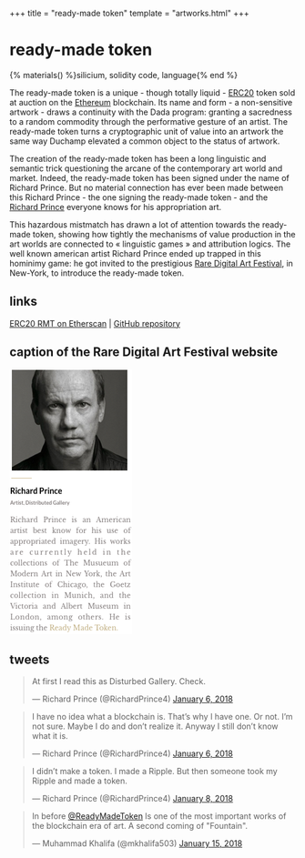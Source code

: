 +++
title = "ready-made token"
template = "artworks.html"
+++

# ready-made token

{% materials() %}silicium, solidity code, language{% end %}

The ready-made token is a unique - though totally liquid - [ERC20](https://etherscan.io/token/0x067eefe485ec8659e0a4e7fe8b16f474653da244) token sold at auction on the [Ethereum](https://ethereum.org) blockchain. Its name and form - a non-sensitive artwork - draws a continuity with the Dada program: granting a sacredness to a random commodity through the performative gesture of an artist. The ready-made token turns a cryptographic unit of value into an artwork the same way Duchamp elevated a common object to the status of artwork.

The creation of the ready-made token has been a long linguistic and semantic trick questioning the arcane of the contemporary art world and market. Indeed, the ready-made token has been signed under the name of Richard Prince. But no material connection has ever been made between this Richard Prince - the one signing the ready-made token - and the [Richard Prince](https://en.wikipedia.org/wiki/Richard_Prince) everyone knows for his appropriation art.

This hazardous mistmatch has drawn a lot of attention towards the ready-made token, showing how tightly the mechanisms of value production in the art worlds are connected to « linguistic games » and attribution logics. The well known american artist Richard Prince ended up trapped in this hominimy game: he got invited to the prestigious [Rare Digital Art Festival](https://raredigitalartfestival.splashthat.com/), in New-York, to introduce the ready-made token.

## links

[ERC20 RMT on Etherscan](https://etherscan.io/token/0x067eefe485ec8659e0a4e7fe8b16f474653da244) | [GitHub repository](#)

## caption of the Rare Digital Art Festival website

<img src="_prince.png"/>

## tweets

<blockquote class="twitter-tweet" data-conversation="none" data-dnt="true"><p lang="en" dir="ltr">At first I read this as Disturbed Gallery. Check.</p>&mdash; Richard Prince (@RichardPrince4) <a href="https://twitter.com/RichardPrince4/status/949453278915506176?ref_src=twsrc%5Etfw">January 6, 2018</a></blockquote> <script async src="https://platform.twitter.com/widgets.js" charset="utf-8"></script>

<blockquote class="twitter-tweet" data-conversation="none" data-dnt="true"><p lang="en" dir="ltr">I have no idea what a blockchain is. That’s why I have one. Or not. I’m not sure. Maybe I do and don’t realize it. Anyway I still don’t know what it is.</p>&mdash; Richard Prince (@RichardPrince4) <a href="https://twitter.com/RichardPrince4/status/949504464674807808?ref_src=twsrc%5Etfw">January 6, 2018</a></blockquote> <script async src="https://platform.twitter.com/widgets.js" charset="utf-8"></script>

<blockquote class="twitter-tweet" data-conversation="none" data-dnt="true"><p lang="en" dir="ltr">I didn’t make a token. I made a Ripple. But then someone took my Ripple and made a token.</p>&mdash; Richard Prince (@RichardPrince4) <a href="https://twitter.com/RichardPrince4/status/950229335046283264?ref_src=twsrc%5Etfw">January 8, 2018</a></blockquote> <script async src="https://platform.twitter.com/widgets.js" charset="utf-8"></script>

<blockquote class="twitter-tweet" data-dnt="true"><p lang="en" dir="ltr">In before <a href="https://twitter.com/ReadyMadeToken?ref_src=twsrc%5Etfw">@ReadyMadeToken</a> Is one of the most important works of the blockchain era of art. A second coming of &quot;Fountain&quot;.</p>&mdash; Muhammad Khalifa (@mkhalifa503) <a href="https://twitter.com/mkhalifa503/status/952775076054732800?ref_src=twsrc%5Etfw">January 15, 2018</a></blockquote> <script async src="https://platform.twitter.com/widgets.js" charset="utf-8"></script>
